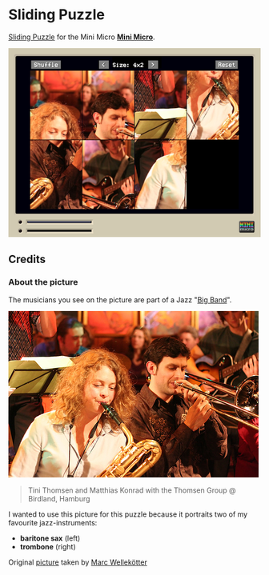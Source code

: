 # Sliding Puzzle

[Sliding Puzzle](http://en.wikipedia.org/wiki/Sliding_puzzle) for the Mini Micro [**Mini Micro**](https://miniscript.org/).

![image](readme-images/cropped_screenshot.png)

## Credits

### About the picture

The musicians you see on the picture are part of a Jazz "[Big Band](http://en.wikipedia.org/wiki/Big_band)".

![image](readme-images/original_small.jpg)

> Tini Thomsen and Matthias Konrad 
> with the Thomsen Group @ Birdland, Hamburg

I wanted to use this picture for this puzzle because it portraits two of my favourite jazz-instruments: 

* **baritone sax** (left)
* **trombone** (right)

Original [picture](http://www.flickr.com/photos/mawel/2322324186/) taken by [Marc Wellekötter](http://www.flickr.com/photos/mawel/)
